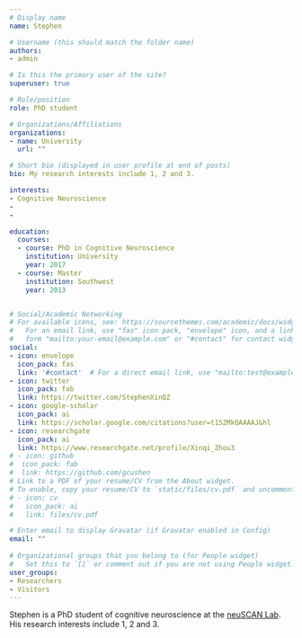 ```yaml
---
# Display name
name: Stephen

# Username (this should match the folder name)
authors:
- admin

# Is this the primary user of the site?
superuser: true

# Role/position
role: PhD student

# Organizations/Affiliations
organizations:
- name: University
  url: ""

# Short bio (displayed in user profile at end of posts)
bio: My research interests include 1, 2 and 3.

interests:
- Cognitive Neuroscience
- 
- 

education:
  courses:
  - course: PhD in Cognitive Neuroscience
    institution: University
    year: 2017
  - course: Master
    institution: Southwest
    year: 2013


# Social/Academic Networking
# For available icons, see: https://sourcethemes.com/academic/docs/widgets/#icons
#   For an email link, use "fas" icon pack, "envelope" icon, and a link in the
#   form "mailto:your-email@example.com" or "#contact" for contact widget.
social:
- icon: envelope
  icon_pack: fas
  link: '#contact'  # For a direct email link, use "mailto:test@example.org".
- icon: twitter
  icon_pack: fab
  link: https://twitter.com/StephenXinQZ
- icon: google-scholar
  icon_pack: ai
  link: https://scholar.google.com/citations?user=t15ZMkQAAAAJ&hl
- icon: researchgate
  icon_pack: ai
  link: https://www.researchgate.net/profile/Xinqi_Zhou3
# - icon: github
#  icon_pack: fab
#  link: https://github.com/gcushen
# Link to a PDF of your resume/CV from the About widget.
# To enable, copy your resume/CV to `static/files/cv.pdf` and uncomment the lines below.  
# - icon: cv
#   icon_pack: ai
#   link: files/cv.pdf

# Enter email to display Gravatar (if Gravatar enabled in Config)
email: ""
  
# Organizational groups that you belong to (for People widget)
#   Set this to `[]` or comment out if you are not using People widget.  
user_groups:
- Researchers
- Visitors
---
```


Stephen is a PhD student of cognitive neuroscience at the [neuSCAN Lab](www.neuscan.org). His research interests include 1, 2 and 3. 


